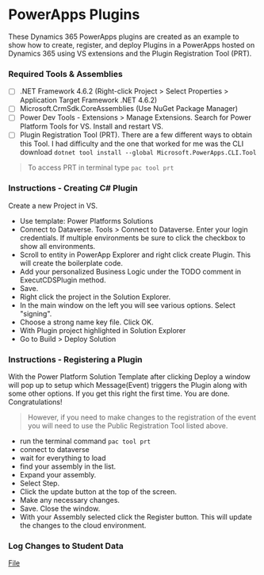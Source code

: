 # PowerApps Plugins


These Dynamics 365 PowerApps plugins are created as an example to show how to create, register, and deploy Plugins in a PowerApps hosted on Dynamics 365 using VS extensions and the Plugin Registration Tool (PRT).

### Required Tools & Assemblies
- [ ] .NET Framework 4.6.2 (Right-click Project > Select Properties > Application Target Framework .NET 4.6.2)
- [ ] Microsoft.CrmSdk.CoreAssemblies (Use NuGet Package Manager)
- [ ] Power Dev Tools - Extensions > Manage Extensions. Search for Power Platform Tools for VS. Install and restart VS.
- [ ] Plugin Registration Tool (PRT). There are a few different ways to obtain this Tool. I had difficulty and the one that worked for me was the CLI download
```dotnet tool install --global Microsoft.PowerApps.CLI.Tool```
> To access PRT in terminal type ```pac tool prt```

### Instructions - Creating C# Plugin
Create a new Project in VS.
- Use template: Power Platforms Solutions
- Connect to Dataverse. Tools > Connect to Dataverse. Enter your login credentials. If multiple environments be sure to click the checkbox to show all environments.
- Scroll to entity in PowerApp Explorer and right click create Plugin. This will create the boilerplate code.
- Add your personalized Business Logic under the TODO comment in ExecutCDSPlugin method.
- Save.
- Right click the project in the Solution Explorer.
- In the main window on the left you will see various options. Select "signing".
- Choose a strong name key file. Click OK.
- With Plugin project highlighted in Solution Explorer
- Go to Build > Deploy Solution

### Instructions - Registering a Plugin

With the Power Platform Solution Template after clicking Deploy a window will pop up to setup which Message(Event) triggers the Plugin along with some other options.
If you get this right the first time. You are done. Congratulations!

> However, if you need to make changes to the registration of the event you will need to use the Public Registration Tool listed above.
- run the terminal command ```pac tool prt```
- connect to dataverse
- wait for everything to load
- find your assembly in the list.
- Expand your assembly.
- Select Step.
- Click the update button at the top of the screen.
- Make any necessary changes.
- Save. Close the window.
- With your Assembly selected click the Register button. This will update the changes to the cloud environment.

### Log Changes to Student Data
[File](main/Plugins/PostOperationin23gl_studentUpdate.cs)
